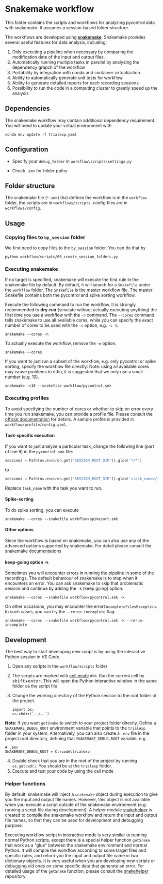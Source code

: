 # Snakemake workflow
This folder contains the scripts and workflows for analyzing pycontrol data with snakemake. It assumes a session-based folder structure.

The workflows are developed using [**snakemake**](https://snakemake.github.io/). Snakemake provides several useful features for data analysis, including:
1. Only executing a pipeline when necessary by comparing the modification date of the input and output files. 
2. Automatically running multiple tasks in parallel by analyzing the dependency grapch of the workflow
3. Portability by integration with conda and container virtualization.
4. Ability to automatically generate unit tests for workflow
5. Ability to generate detailed reports for each recording sessions
6. Possibility to run the code in a computing cluster to greatly speed up the analysis


## Dependencies
The snakemake workflow may contain additional dependency requirement. You will need to update your virtual environment with 

```
conda env update -f trialexp.yaml
```



## Configuration

- Specify your `debug_folder` in `workflow\scripts\settings.py`

- Check `.env` for folder paths

## Folder structure
The snakemake file (`*.smk`) that defines the workflow is in the `workflow` folder, the scripts are in `workflows/scripts`, config files are in `workflows/config`.

## Usage

### Copying files to `by_session` folder
We first need to copy files to the `by_session` folder. You can do that by

```
python workflow/scripts/00_create_session_folders.py
```



### Executing snakemake
If no target is specified, snakemake will execute the first rule in the snakemake file by default. By default, it will search for a `Snakefile` under the `workflow` folder. The `Snakefile` is the master workflow file. The master Snakefile contains both the pycontrol and spike sorting workflow.

Execute the following command to run the workflow. It is strongly recommended to **dry-run** (simulate without actually executing anything) the first time you use a workflow with the `-n` command. The `--cores` command tells snakemake to use all available cores, while you can specify the exact number of cores to be used with the `-c` option, e.g. `-c 4`.

```
snakemake --cores -n
```



To actually execute the workflow, remove the `-n` option.

```
snakemake --cores
```



If you want to just run a subset of the workflow, e.g. only pycontrol or spike sorting, specify the workflow file directly:
Note: using all available cores may cause problems to ettin, it is suggested that we only use a small number (e.g. 10). 

```
snakemake -c10 --snakefile workflow/pycontrol.smk
```

### Executing profiles
To avoid specifying the number of cores or whether to skip on error every time you run snakemake, you can provide a profile file. Please consult the [official documentation](https://snakemake.readthedocs.io/en/stable/executing/cli.html#profiles) for details. A sample profile is provided in `workflow/profile/config.yaml`.

#### Task-specific execution

If you want to just analyze a particular task, change the following line (part of line 9) in the `pycontrol.smk` file:

```python
sessions = Path(os.environ.get('SESSION_ROOT_DIR')).glob('*/*')
```

to 

```python
sessions = Path(os.environ.get('SESSION_ROOT_DIR')).glob('<task_name>/*')
```

Replace `task_name` with the task you want to run.



#### Spike-sorting

To do spike sorting, you can execute

```
snakemake --cores --snakefile workflow/spikesort.smk
```



#### Other options

Since the workflow is based on snakemake, you can also use any of the advanced options supported by snakemake. For detail please consult the snakemake [documentations](https://snakemake.readthedocs.io/en/stable/executing/cli.html)

#### keep-going option `-k`

Sometimes you will encounter errors in running the pipeline in some of the recordings. The default behaviour of snakemake is to stop when it encounters an error. You can ask snakemake to skip that problematic session and continue by adding the `-k` (keep going) option:

```
snakemake --cores --snakefile workflow/pycontrol.smk -k
```



On other occasions, you may encounter the error`IncompleteFilesException`. In such cases,  you can try the `--rerun-incomplete` flag:

```
snakemake --cores --snakefile workflow/pycontrol.smk -k --rerun-incomplete
```



## Development
The best way to start developing new script is by using the interactive Python session in VS Code. 
1. Open any scripts in the `workflow/scripts` folder
2. The scripts are marked with [cell mode](https://code.visualstudio.com/docs/python/jupyter-support-py) `#%%`. Run the current cell by <kbd>shift</kbd>+<kbd>enter</kbd>. This will open the Python interactive window in the same folder as the script file
3. Change the working directory of the Python session to the root folder of the project.

    ```
    import os;
    os.chdir('../..')
    ```


**Note:** If you want `getSnake` to switch to your project folder directly. Define a `SNAKEMAKE_DEBUG_ROOT` environment variable that points to the `trialexp` folder in your system. Alternatively, you can also create a `.env` file in the project root directory, defining that `SNAKEMAKE_DEBUG_ROOT` variable, e.g.


```
# .env
SNAKEMAKE_DEBUG_ROOT = C:\code\trialexp
```

4. Double check that you are in the root of the project by running `os.getcwd()`. You should be at the `trialexp` folder.
5. Execute and test your code by using the cell mode 

### Helper functions
By default, snakemake will inject a `snakemake` object during execution to give you the input and output file names. However, this object is not available when you execute a script outside of the snakemake environment (e.g. running a script file during development). A helper module [snakehelper](https://github.com/teristam/snakehelper/tree/master) is created to compile the snakemake workflow and return the input and output file names, so that they can be used for development and debugging purpose.

Executing workflow script in interactive mode is very similar to running normal Python scripts, except there is a special helper function `getSnake` that work as a "glue" between the snakemake environment and normal Python. It will compile the workflow according to some target files and specific rules, and return you the input and output file name in two dictionary objects. It is very useful when you are developing new scripts or debugging old ones on some specific data that generate an error. For detailed usage of the `getSnake` function, please consult the  [snakehelper](https://github.com/teristam/snakehelper/tree/master) repository.
